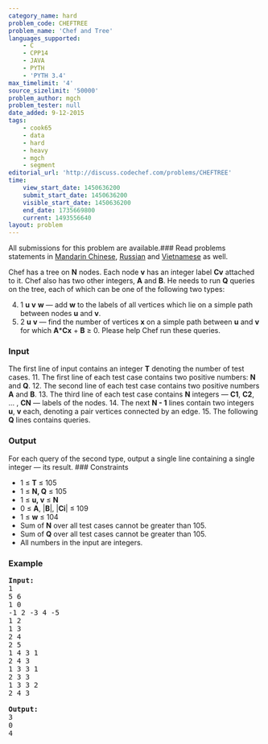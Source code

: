 ```yaml
---
category_name: hard
problem_code: CHEFTREE
problem_name: 'Chef and Tree'
languages_supported:
    - C
    - CPP14
    - JAVA
    - PYTH
    - 'PYTH 3.4'
max_timelimit: '4'
source_sizelimit: '50000'
problem_author: mgch
problem_tester: null
date_added: 9-12-2015
tags:
    - cook65
    - data
    - hard
    - heavy
    - mgch
    - segment
editorial_url: 'http://discuss.codechef.com/problems/CHEFTREE'
time:
    view_start_date: 1450636200
    submit_start_date: 1450636200
    visible_start_date: 1450636200
    end_date: 1735669800
    current: 1493556640
layout: problem
---
```

All submissions for this problem are available.###  Read problems statements in [Mandarin Chinese](http://www.codechef.com/download/translated/COOK65/mandarin/CHEFTREE.pdf), [Russian](http://www.codechef.com/download/translated/COOK65/russian/CHEFTREE.pdf) and [Vietnamese](http://www.codechef.com/download/translated/COOK65/vietnamese/CHEFTREE.pdf) as well.

Chef has a tree on **N** nodes. Each node **v** has an integer label **Cv** attached to it. Chef also has two other integers, **A** and **B**. He needs to run **Q** queries on the tree, each of which can be one of the following two types:

4. 1 **u** **v** **w** — add **w** to the labels of all vertices which lie on a simple path between nodes **u** and **v**.
5. 2 **u** **v** — find the number of vertices **x** on a simple path between **u** and **v** for which **A**\***Cx** + **B** ≥ 0.
Please help Chef run these queries.

### Input

The first line of input contains an integer **T** denoting the number of test cases. 11. The first line of each test case contains two positive numbers: **N** and **Q**.
12. The second line of each test case contains two positive numbers **A** and **B**.
13. The third line of each test case contains **N** integers — **C1**, **C2**, ... , **CN** — labels of the nodes.
14. The next **N - 1** lines contain two integers **u**, **v** each, denoting a pair vertices connected by an edge.
15. The following **Q** lines contains queries.
### Output

For each query of the second type, output a single line containing a single integer — its result. ### Constraints

- 1 ≤ **T** ≤ 105
- 1 ≤ **N, Q** ≤ 105
- 1 ≤ **u, v** ≤ **N**
- 0 ≤ **A**, |**B**|, |**Ci**| ≤ 109
- 1 ≤ **w** ≤ 104
- Sum of **N** over all test cases cannot be greater than 105.
- Sum of **Q** over all test cases cannot be greater than 105.
- All numbers in the input are integers.

### Example

<pre>
<b>Input:</b>
<tt>1
5 6
1 0
-1 2 -3 4 -5
1 2
1 3
2 4
2 5
1 4 3 1
2 4 3
1 3 3 1
2 3 3
1 3 3 2
2 4 3
</tt>
<b>Output:</b>
<tt>3
0
4
</tt>

</pre>
